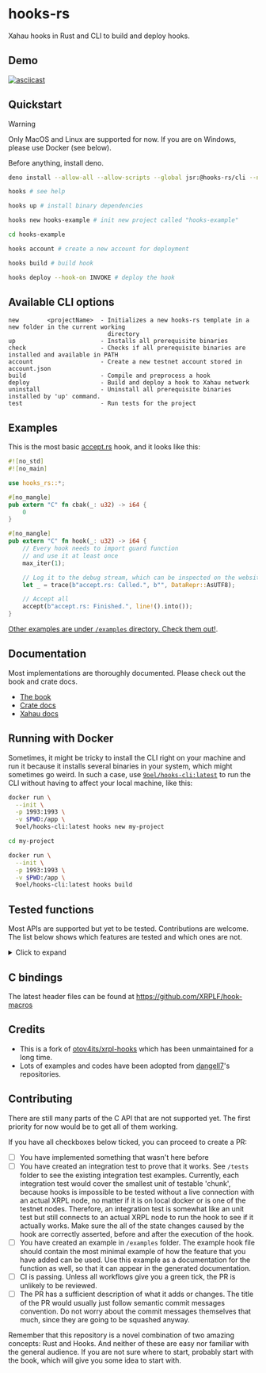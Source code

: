 # hooks-rs

Xahau hooks in Rust and CLI to build and deploy hooks.

## Demo

[![asciicast](https://asciinema.org/a/opCW1XWBACFcuO7NNoSYaKKqC.svg)](https://asciinema.org/a/opCW1XWBACFcuO7NNoSYaKKqC)

## Quickstart

> [!WARNING]
> Only MacOS and Linux are supported for now. If you are on Windows, please use Docker (see below).

Before anything, install deno.

```bash
deno install --allow-all --allow-scripts --global jsr:@hooks-rs/cli --name hooks # install the CLI as "hooks"

hooks # see help

hooks up # install binary dependencies

hooks new hooks-example # init new project called "hooks-example"

cd hooks-example

hooks account # create a new account for deployment

hooks build # build hook

hooks deploy --hook-on INVOKE # deploy the hook
```

## Available CLI options

```
new        <projectName>  - Initializes a new hooks-rs template in a new folder in the current working
                            directory
up                        - Installs all prerequisite binaries
check                     - Checks if all prerequisite binaries are installed and available in PATH
account                   - Create a new testnet account stored in account.json
build                     - Compile and preprocess a hook
deploy                    - Build and deploy a hook to Xahau network
uninstall                 - Uninstall all prerequisite binaries installed by 'up' command.
test                      - Run tests for the project
```

## Examples

This is the most basic [accept.rs](./hooks-rs/examples/accept.rs) hook, and it looks like this:

```rs
#![no_std]
#![no_main]

use hooks_rs::*;

#[no_mangle]
pub extern "C" fn cbak(_: u32) -> i64 {
    0
}

#[no_mangle]
pub extern "C" fn hook(_: u32) -> i64 {
    // Every hook needs to import guard function
    // and use it at least once
    max_iter(1);

    // Log it to the debug stream, which can be inspected on the website or via wss connection
    let _ = trace(b"accept.rs: Called.", b"", DataRepr::AsUTF8);

    // Accept all
    accept(b"accept.rs: Finished.", line!().into());
}
```

[Other examples are under `/examples` directory. Check them out!](./hooks-rs/examples).

## Documentation

Most implementations are thoroughly documented. Please check out the book and crate docs.

- [The book](https://9oelm.github.io/hooks-rs/)
- [Crate docs](https://docs.rs/hooks-rs/latest/hooks_rs/)
- [Xahau docs](https://docs.xahau.network/)

## Running with Docker

Sometimes, it might be tricky to install the CLI right on your machine and run it because it installs several binaries in your system, which might sometimes go weird. In such a case, use [`9oel/hooks-cli:latest`](https://hub.docker.com/r/9oel/hooks-cli) to run the CLI without having to affect your local machine, like this:

```bash
docker run \
  --init \
  -p 1993:1993 \
  -v $PWD:/app \
  9oel/hooks-cli:latest hooks new my-project

cd my-project

docker run \
  --init \
  -p 1993:1993 \
  -v $PWD:/app \
  9oel/hooks-cli:latest hooks build
```

## Tested functions

Most APIs are supported but yet to be tested. Contributions are welcome. The list below shows which features are tested and which ones are not.

<details>
<summary>Click to expand</summary>

Control

- [x] `accept`
- [x] `rollback`

Emitted transaction

- [ ] `etxn_burden`
- [x] `etxn_details`
- [x] `etxn_fee_base`
- [x] `etxn_nonce`
- [x] `etxn_reserve`
- [ ] `etxn_generation`
- [x] `emit`

Float

- [x] `float_set`
- [x] `float_multiply`
- [x] `float_mulratio`
- [x] `float_negate`
- [x] `float_compare`
- [x] `float_sum`
- [ ] `float_sto`
- [x] `float_sto_set`
- [x] `float_invert`
- [x] `float_divide`
- [x] `float_one`
- [x] `float_exponent`
- [x] `float_mantissa`
- [x] `float_sign`
- [x] `float_int`
- [ ] `float_root`
- [ ] `float_log`

Ledger

- [x] `fee_base`
- [x] `ledger_seq`
- [x] `ledger_last_hash`
- [x] `ledger_last_time`
- [x] `ledger_nonce`
- [ ] `ledger_keylet`

State

- [x] `state`
- [x] `state_set`
- [ ] `state_foreign`
- [ ] `state_foreign_set`

Trace

- [x] `trace`
- [x] `trace_num`
- [x] `trace_float`

Originating transaction

- [ ] `otxn_burden`
- [x] `otxn_field`
- [ ] `otxn_generation`
- [x] `otxn_id`
- [x] `otxn_type`
- [ ] `otxn_slot`
- [x] `otxn_param`
- [ ] `meta_slot`

Utilities

- [x] `util_raddr`
- [ ] `util_accid`
- [ ] `util_verify`
- [ ] `util_sha512h`
- [ ] `util_keylet`

Hook context

- [x] `hook_account`
- [ ] `hook_hash`
- [x] `hook_param`
- [ ] `hook_param_set`
- [ ] `hook_skip`
- [ ] `hook_pos`
- [ ] `hook_again`

Serialization

- [ ] `sto_subfield`
- [ ] `sto_subarray`
- [ ] `sto_emplace`
- [ ] `sto_erase`
- [ ] `sto_validate`


Slot

- [ ] `slot`
- [ ] `slot_clear`
- [ ] `slot_count`
- [ ] `slot_set`
- [ ] `slot_size`
- [ ] `slot_subarray`
- [ ] `slot_subfield`
- [ ] `slot_type`
- [ ] `xpop_slot`
- [ ] `slot_float`

</details>

## C bindings

The latest header files can be found at https://github.com/XRPLF/hook-macros

## Credits

- This is a fork of [otov4its/xrpl-hooks](https://github.com/otov4its/xrpl-hooks) which has been unmaintained for a long time.
- Lots of examples and codes have been adopted from [dangell7](https://github.com/dangell7)'s repositories.

## Contributing

There are still many parts of the C API that are not supported yet. The first priority for now would be to get all of them working.

If you have all checkboxes below ticked, you can proceed to create a PR:

- [ ] You have implemented something that wasn't here before
- [ ] You have created an integration test to prove that it works. See `/tests` folder to see the existing integration test examples. Currently, each integration test would cover the smallest unit of testable 'chunk', because hooks is impossible to be tested without a live connection with an actual XRPL node, no matter if it is on local docker or is one of the testnet nodes. Therefore, an integration test is somewhat like an unit test but still connects to an actual XRPL node to run the hook to see if it actually works. Make sure the all of the state changes caused by the hook are correctly asserted, before and after the execution of the hook.
- [ ] You have created an example in `/examples` folder. The example hook file should contain the most minimal example of how the feature that you have added can be used. Use this example as a documentation for the function as well, so that it can appear in the generated documentation.
- [ ] CI is passing. Unless all workflows give you a green tick, the PR is unlikely to be reviewed.
- [ ] The PR has a sufficient description of what it adds or changes. The title of the PR would usually just follow semantic commit messages convention. Do not worry about the commit messages themselves that much, since they are going to be squashed anyway.

Remember that this repository is a novel combination of two amazing concepts: Rust and Hooks. And neither of these are easy nor familiar with the general audience. If you are not sure where to start, probably start with the book, which will give you some idea to start with.
